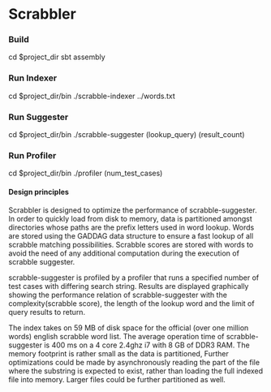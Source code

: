 # Scrabbler

### Build

cd $project_dir
sbt assembly

### Run Indexer

cd $project_dir/bin
./scrabble-indexer ../words.txt

### Run Suggester

cd $project_dir/bin
./scrabble-suggester (lookup_query) (result_count)

### Run Profiler

cd $project_dir/bin
./profiler (num_test_cases)


#### Design principles

Scrabbler is designed to optimize the performance of scrabble-suggester. In order to quickly load from disk to memory, data is partitioned amongst directories whose paths are the prefix letters used in word lookup. Words are stored using the GADDAG data structure to ensure a fast lookup of all scrabble matching possibilities. Scrabble scores are stored with words to avoid the need of any additional computation during the execution of scrabble suggester. 

scrabble-suggester is profiled by a profiler that runs a specified number of test cases with differing search string. Results are displayed graphically showing the performance relation of scrabble-suggester with the complexity(scrabble score), the length of the lookup word and the limit of query results to return.

The index takes on 59 MB of disk space for the official (over one million words) english scrabble word list. The average operation time of scrabble-suggester is 400 ms on a 4 core 2.4ghz i7 with 8 GB of DDR3 RAM. The memory footprint is rather small as the data is partitioned, Further optimizations could be made by asynchronously reading the part of the file where the substring is expected to exist, rather than loading the full indexed file into memory. Larger files could be further partitioned as well.
